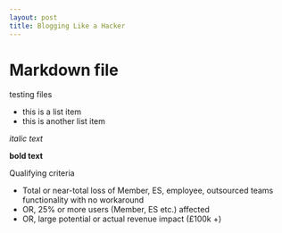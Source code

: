 ```yaml
---
layout: post
title: Blogging Like a Hacker
---
```


# Markdown file

testing files 

- this is a list item 
- this is another list item


*italic text*

**bold text**

Qualifying criteria

- Total or near-total loss of Member, ES, employee, outsourced teams functionality with no workaround
- OR, 25% or more users (Member, ES etc.) affected
- OR, large potential or actual revenue impact (£100k +)
